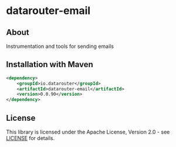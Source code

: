 # datarouter-email
## About
Instrumentation and tools for sending emails

## Installation with Maven

```xml
<dependency>
	<groupId>io.datarouter</groupId>
	<artifactId>datarouter-email</artifactId>
	<version>0.0.90</version>
</dependency>
```

## License

This library is licensed under the Apache License, Version 2.0 - see [LICENSE](../LICENSE) for details.
